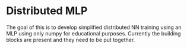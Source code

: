 # Distributed MLP

The goal of this is to develop simplified distributed NN training using an MLP using only numpy for educational purposes. Currently the building blocks are present and they need to be put together.
